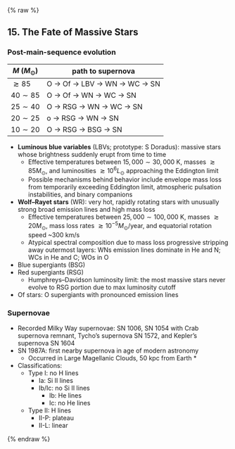 {% raw %}

<section markdown="1">

## 15. The Fate of Massive Stars

### Post-main-sequence evolution

| $M\;(M_\odot)$ | path to supernova            |
| -------------- | ---------------------------- |
| $\gtrsim85$    | O →  Of → LBV → WN → WC → SN |
| $40\sim85$     | O →  Of →  WN → WC → SN      |
| $25\sim40$     | O → RSG →  WN → WC → SN      |
| $20\sim25$     | o → RSG →  WN → SN           |
| $10\sim20$     | O → RSG → BSG → SN           |

* **Luminous blue variables** (LBVs; prototype: S Doradus):
  massive stars whose brightness suddenly erupt from time to time
  * Effective temperatures between $15,000\sim30,000$ K, masses $\gtrsim 85 M_\odot$,
    and luminosities $\gtrsim10^6 L_\odot$ approaching the Eddington limit
  * Possible mechanisms behind behavior include
    envelope mass loss from temporarily exceeding Eddington limit,
    atmospheric pulsation instabilities, and binary companions
* **Wolf–Rayet stars** (WR):
  very hot, rapidly rotating stars with unusually strong broad emission lines and high mass loss
  * Effective temperatures between $25,000\sim100,000$ K, masses $\gtrsim 20 M_\odot$,
    mass loss rates $\gtrsim 10^{-5} M_\odot/\text{year}$, and equatorial rotation speed ~300 km/s
  * Atypical spectral composition due to mass loss progressive stripping away outermost layers:
    WNs emission lines dominate in He and N; WCs in He and C; WOs in O
* Blue supergiants (BSG)
* Red supergiants (RSG)
  * Humphreys–Davidson luminosity limit: the most massive stars never evolve to RSG portion
    due to max luminosity cutoff
* Of stars: O supergiants with pronounced emission lines

### Supernovae

* Recorded Milky Way supernovae:
  SN 1006, SN 1054 with Crab supernova remnant,
  Tycho’s supernova SN 1572, and Kepler’s supernova SN 1604
* SN 1987A: first nearby supernova in age of modern astronomy
  * Occurred in Large Magellanic Clouds, 50 kpc from Earth
    *
* Classifications:
  * Type I: no H lines
    * Ia: Si II lines
    * Ib/Ic: no Si II lines
      * Ib: He lines
      * Ic: no He lines
  * Type II: H lines
    * II-P: plateau
    * II-L: linear

</section>

{% endraw %}
